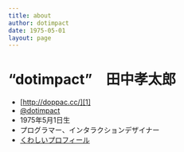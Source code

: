 ```yaml
---
title: about
author: dotimpact
date: 1975-05-01
layout: page
---
```


# &#8220;dotimpact&#8221;　田中孝太郎

* [http://doppac.cc/][1]
* [@dotimpact][2]
* 1975年5月1日生 
* プログラマー、インタラクションデザイナー 
* [くわしいプロフィール][3]

[1]:	http://doppac.cc/
[2]:	http://twitter.com/dotimpact
[3]:	/about/profile.html